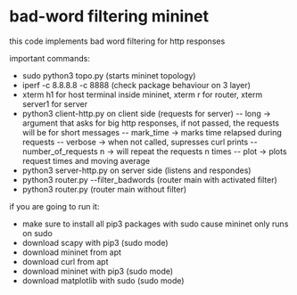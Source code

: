 # bad-word filtering mininet

this code implements bad word filtering for http responses

important commands:
- sudo python3 topo.py (starts mininet topology)
- iperf -c 8.8.8.8 -c 8888 (check package behaviour on 3 layer)
- xterm h1 for host terminal inside mininet, xterm r for router, xterm server1 for server
- python3 client-http.py on client side (requests for server)
    -- long -> argument that asks for big http responses, if not passed, the requests will be for short messages
    -- mark_time -> marks time relapsed during requests
    -- verbose -> when not called, supresses curl prints
    -- number_of_requests n -> will repeat the requests n times
    -- plot -> plots request times and moving average
- python3 server-http.py on server side (listens and respondes)
- python3 router.py --filter_badwords (router main with activated filter)
- python3 router.py (router main without filter)

if you are going to run it:
- make sure to install all pip3 packages with sudo cause mininet only runs on sudo
- download scapy with pip3 (sudo mode)
- download mininet from apt
- download curl from apt
- download mininet with pip3 (sudo mode)
- download matplotlib with sudo (sudo mode)


